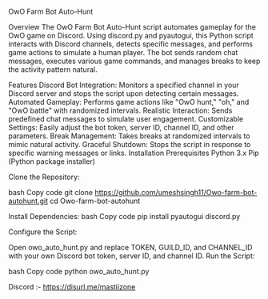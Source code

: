 OwO Farm Bot Auto-Hunt

Overview
The OwO Farm Bot Auto-Hunt script automates gameplay for the OwO game on Discord. Using discord.py and pyautogui, this Python script interacts with Discord channels, detects specific messages, and performs game actions to simulate a human player. The bot sends random chat messages, executes various game commands, and manages breaks to keep the activity pattern natural.

Features
Discord Bot Integration: Monitors a specified channel in your Discord server and stops the script upon detecting certain messages.
Automated Gameplay: Performs game actions like "OwO hunt," "oh," and "OwO battle" with randomized intervals.
Realistic Interaction: Sends predefined chat messages to simulate user engagement.
Customizable Settings: Easily adjust the bot token, server ID, channel ID, and other parameters.
Break Management: Takes breaks at randomized intervals to mimic natural activity.
Graceful Shutdown: Stops the script in response to specific warning messages or links.
Installation
Prerequisites
Python 3.x
Pip (Python package installer)

Clone the Repository:

bash
Copy code
 git clone https://github.com/umeshsingh11/Owo-farm-bot-autohunt.git
 cd Owo-farm-bot-autohunt

 Install Dependencies:
 bash
 Copy code
 pip install pyautogui discord.py

 Configure the Script:

Open owo_auto_hunt.py and replace TOKEN, GUILD_ID, and CHANNEL_ID with your own Discord bot token, server ID, and channel ID.
Run the Script:

bash
Copy code
python owo_auto_hunt.py

Discord :- https://disurl.me/mastiizone

